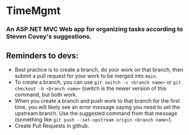 # TimeMgmt
### An ASP.NET MVC Web app for organizing tasks according to Steven Covey's suggestions. 

## Reminders to devs:
- Best practice is to create a branch, do your work on that branch, then submit a pull request for your work to be merged into `main`.
- To create a branch, you can use `git switch -c <branch name>` or `git checkout -b <branch name>` (switch is the newer version of this command, but both work. 
- When you create a branch and push work to that branch for the first time, you will likely see an error message saying you need to set the upstream branch. Use the suggested command from that message (something like `git push --set-upstream origin <branch name>`).
- Create Pull Requests in github.
